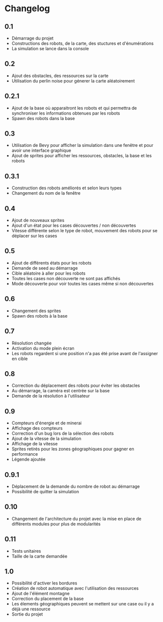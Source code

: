# Changelog

## 0.1
- Démarrage du projet
- Constructions des robots, de la carte, des stuctures et d'énumérations
- La simulation se lance dans la console

## 0.2
- Ajout des obstacles, des ressources sur la carte
- Utilisation du perlin noise pour génerer la carte aléatoirement

## 0.2.1
- Ajout de la base où apparaitront les robots et qui permettra de synchroniser les informations obtenues par les robots
- Spawn des robots dans la base

## 0.3
- Utilisation de Bevy pour afficher la simulation dans une fenêtre et pour avoir une interface graphique
- Ajout de sprites pour afficher les ressources, obstacles, la base et les robots

## 0.3.1
- Construction des robots améliorés et selon leurs types
- Changement du nom de la fenêtre

## 0.4
- Ajout de nouveaux sprites
- Ajout d'un état pour les cases découvertes / non découvertes
- Vitesse différente selon le type de robot, mouvement des robots pour se déplacer sur les cases

## 0.5
- Ajout de différents états pour les robots
- Demande de seed au démarrage
- Cible aléatoire à aller pour les robots
- Toutes les cases non découverte ne sont pas affichés
- Mode découverte pour voir toutes les cases même si non découvertes

## 0.6
- Changement des sprites
- Spawn des robots à la base

## 0.7
- Résolution changée
- Activation du mode plein écran
- Les robots regardent si une position n'a pas été prise avant de l'assigner en cible

## 0.8
- Correction du déplacement des robots pour éviter les obstacles
- Au démarrage, la caméra est centrée sur la base
- Demande de la résolution à l'utilisateur

## 0.9
- Compteurs d'énergie et de minerai
- Affichage des compteurs
- Correction d'un bug lors de la sélection des robots
- Ajout de la vitesse de la simulation
- Affichage de la vitesse
- Sprites retirés pour les zones géographiques pour gagner en performance
- Légende ajoutée

## 0.9.1
- Déplacement de la demande du nombre de robot au démarrage
- Possibilité de quitter la simulation

## 0.10
- Changement de l'architecture du projet avec la mise en place de différents modules pour plus de modularités

## 0.11
- Tests unitaires
- Taille de la carte demandée

## 1.0
- Possibilité d'activer les bordures
- Création de robot automatique avec l'utilisation des ressources
- Ajout de l'élément montagne
- Correction du placement de la base
- Les élements géographiques peuvent se mettent sur une case ou il y a déjà une ressource
- Sortie du projet